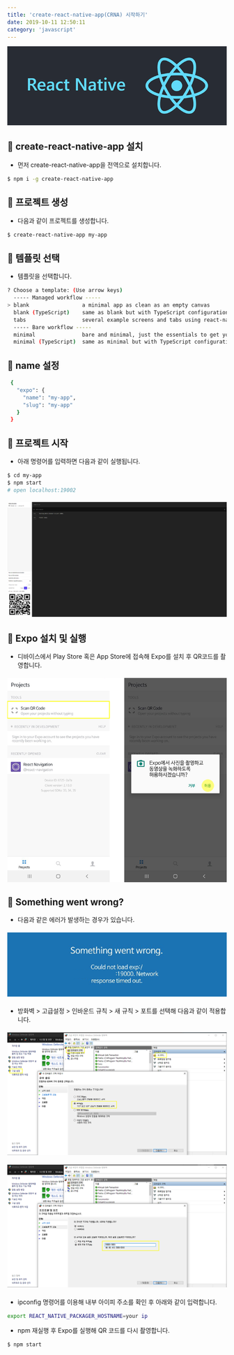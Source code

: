 ```yaml
---
title: 'create-react-native-app(CRNA) 시작하기'
date: 2019-10-11 12:50:11
category: 'javascript'
---
```


![](./images/react-native.png)

####

## 📁 create-react-native-app 설치

-   먼저 create-react-native-app을 전역으로 설치합니다.

```bash
$ npm i -g create-react-native-app
```

## 📁 프로젝트 생성

-   다음과 같이 프로젝트를 생성합니다.

```bash
$ create-react-native-app my-app
```

## 📁 템플릿 선택

-   템플릿을 선택합니다.

```bash
? Choose a template: (Use arrow keys)
  ----- Managed workflow -----
> blank                 a minimal app as clean as an empty canvas
  blank (TypeScript)    same as blank but with TypeScript configuration
  tabs                  several example screens and tabs using react-navigation
  ----- Bare workflow -----
  minimal               bare and minimal, just the essentials to get you started
  minimal (TypeScript)  same as minimal but with TypeScript configuration
```

## 📁 name 설정

```bash
 {
   "expo": {
     "name": "my-app",
     "slug": "my-app"
   }
 }
```

## 🏃 프로젝트 시작

-   아래 명령어를 입력하면 다음과 같이 실행됩니다.

```bash
$ cd my-app
$ npm start
# open localhost:19002
```

####

![](./images/metro-bundler.png)

####

## 💎 Expo 설치 및 실행

-   디바이스에서 Play Store 혹은 App Store에 접속해 Expo를 설치 후 QR코드를 촬영합니다.

####

![](./images/expo.png)

####

## 🤔 Something went wrong?

-   다음과 같은 에러가 발생하는 경우가 있습니다.

####

![](./images/expo-error.png)

####

-   방화벽 > 고급설정 > 인바운드 규칙 > 새 규칙 > 포트를 선택해 다음과 같이 적용합니다.

####

![](./images/firewall-1.png)

####

![](./images/firewall-2.png)

####

-   ipconfig 명령어를 이용해 내부 아이피 주소를 확인 후 아래와 같이 입력합니다.

```bash
export REACT_NATIVE_PACKAGER_HOSTNAME=your ip
```

-   npm 재실행 후 Expo를 실행해 QR 코드를 다시 촬영합니다.

```bash
$ npm start
```
